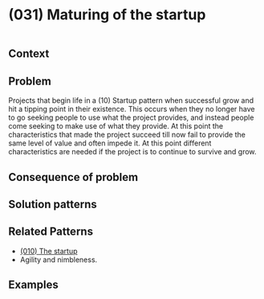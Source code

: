 # (031) Maturing of the startup

<image>

## Context


## Problem

Projects that begin life in a (10) Startup pattern when successful grow and hit a tipping point in their existence.  This occurs when they no longer have to go seeking people to use what the project provides, and instead people come seeking to make use of what they provide.  At this point the characteristics that made the project succeed till now fail to provide the same level of value and often impede it.  At this point different characteristics are needed if the project is to continue to survive and grow.

## Consequence of problem


## Solution patterns


## Related Patterns

* [(010) The startup]((010)%20The%20startup.md)
* Agility and nimbleness.

## Examples


<links to examples>
